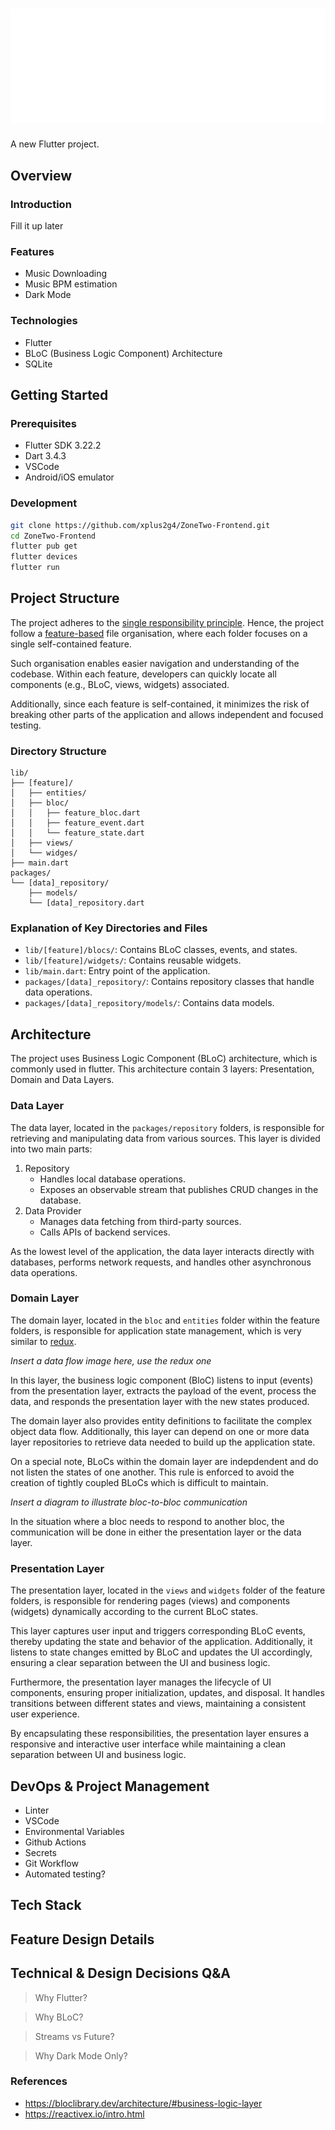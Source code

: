 <!-- # <img src="https://github.com/xplus2g4/ZoneTwo-Frontend/blob/staging/assets/logo.png?raw=true" width=50 height=50> Zone Two -->

# ![logo](/assets/logo_md.png)

A new Flutter project.

## Overview

### Introduction

Fill it up later

### Features

- Music Downloading
- Music BPM estimation
- Dark Mode

### Technologies

- Flutter
- BLoC (Business Logic Component) Architecture
- SQLite

## Getting Started

### Prerequisites

- Flutter SDK 3.22.2
- Dart 3.4.3
- VSCode
- Android/iOS emulator

### Development

```bash
git clone https://github.com/xplus2g4/ZoneTwo-Frontend.git
cd ZoneTwo-Frontend
flutter pub get
flutter devices
flutter run
```

## Project Structure

The project adheres to the [single responsibility principle](https://en.wikipedia.org/wiki/Single-responsibility_principle). Hence, the project follow a <ins>feature-based</ins> file organisation, where each folder focuses on a single self-contained feature.

Such organisation enables easier navigation and understanding of the codebase. Within each feature, developers can quickly locate all components (e.g., BLoC, views, widgets) associated.

Additionally, since each feature is self-contained, it minimizes the risk of breaking other parts of the application and allows independent and focused testing.

### Directory Structure

```
lib/
├── [feature]/
│   ├── entities/
│   ├── bloc/
│   │   ├── feature_bloc.dart
│   │   ├── feature_event.dart
│   │   └── feature_state.dart
│   ├── views/
│   └── widges/
├── main.dart
packages/
└── [data]_repository/
    ├── models/
    └── [data]_repository.dart
```

### Explanation of Key Directories and Files

- `lib/[feature]/blocs/`: Contains BLoC classes, events, and states.
- `lib/[feature]/widgets/`: Contains reusable widgets.
- `lib/main.dart`: Entry point of the application.
- `packages/[data]_repository/`: Contains repository classes that handle data operations.
- `packages/[data]_repository/models/`: Contains data models.

## Architecture

The project uses Business Logic Component (BLoC) architecture, which is commonly used in flutter. This architecture contain 3 layers: Presentation, Domain and Data Layers.

### Data Layer

The data layer, located in the `packages/repository` folders, is responsible for retrieving and manipulating data from various sources. This layer is divided into two main parts:

1. Repository
   - Handles local database operations.
   - Exposes an observable stream that publishes CRUD changes in the database.
2. Data Provider
   - Manages data fetching from third-party sources.
   - Calls APIs of backend services.

As the lowest level of the application, the data layer interacts directly with databases, performs network requests, and handles other asynchronous data operations.

### Domain Layer

The domain layer, located in the `bloc` and `entities` folder within the feature folders, is responsible for application state management, which is very similar to [redux](https://redux.js.org/tutorials/essentials/part-1-overview-concepts).

_Insert a data flow image here, use the redux one_

In this layer, the business logic component (BloC) listens to input (events) from the presentation layer, extracts the payload of the event, process the data, and responds the presentation layer with the new states produced.

The domain layer also provides entity definitions to facilitate the complex object data flow. Additionally, this layer can depend on one or more data layer repositories to retrieve data needed to build up the application state.

On a special note, BLoCs within the domain layer are indepdendent and do not listen the states of one another. This rule is enforced to avoid the creation of tightly coupled BLoCs which is difficult to maintain.

_Insert a diagram to illustrate bloc-to-bloc communication_

In the situation where a bloc needs to respond to another bloc, the communication will be done in either the presentation layer or the data layer.

### Presentation Layer

The presentation layer, located in the `views` and `widgets` folder of the feature folders, is responsible for rendering pages (views) and components (widgets) dynamically according to the current BLoC states.

This layer captures user input and triggers corresponding BLoC events, thereby updating the state and behavior of the application. Additionally, it listens to state changes emitted by BLoC and updates the UI accordingly, ensuring a clear separation between the UI and business logic.

Furthermore, the presentation layer manages the lifecycle of UI components, ensuring proper initialization, updates, and disposal. It handles transitions between different states and views, maintaining a consistent user experience.

By encapsulating these responsibilities, the presentation layer ensures a responsive and interactive user interface while maintaining a clean separation between UI and business logic.

## DevOps & Project Management

- Linter
- VSCode
- Environmental Variables
- Github Actions
- Secrets
- Git Workflow
- Automated testing?

## Tech Stack

## Feature Design Details

## Technical & Design Decisions Q&A

> Why Flutter?

> Why BLoC?

> Streams vs Future?

> Why Dark Mode Only?

### References

- https://bloclibrary.dev/architecture/#business-logic-layer
- https://reactivex.io/intro.html

